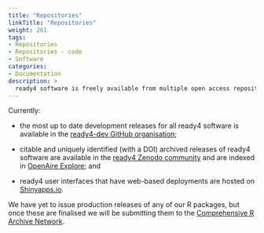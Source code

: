 ```yaml
---
title: "Repositories"
linkTitle: "Repositories"
weight: 261
tags:
- Repositories
- Repositories - code
- Software
categories:
- Documentation
description: >
  ready4 software is freely available from multiple open access repositories.
---
```


Currently:

- the most up to date development releases for all ready4 software is available in the [ready4-dev GitHub organisation](https://github.com/ready4-dev); 

- citable and uniquely identified (with a DOI) archived releases of ready4 software are available in the [ready4 Zenodo community](https://zenodo.org/communities/ready4) and are indexed in [OpenAire Explore](https://explore.openaire.eu); and

- ready4 user interfaces that have web-based deployments are hosted on [Shinyapps.io](https://www.shinyapps.io).


We have yet to issue production releases of any of our R packages, but once these are finalised we will be submitting them to the [Comprehensive R Archive Network](https://cran.r-project.org). 




